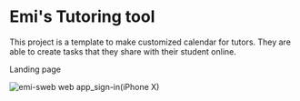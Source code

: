 # Emi's Tutoring tool
This project is a template to make customized calendar for tutors. They are able to create tasks that they share with their student online.

Landing page

![emi-sweb web app_sign-in(iPhone X)](https://user-images.githubusercontent.com/48602776/129799300-da0fad35-db6e-45f4-8d74-75154f88f32f.png)



